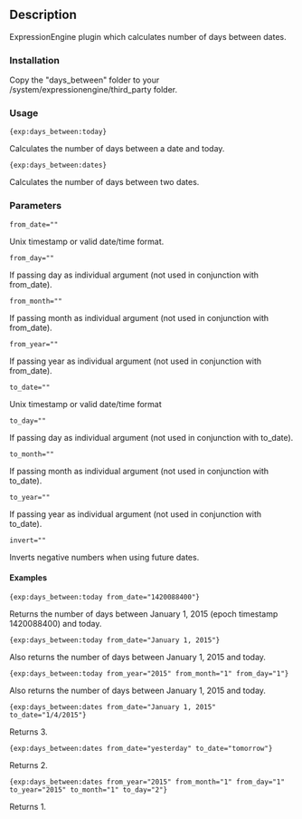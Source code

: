 
## Description

ExpressionEngine plugin which calculates number of days between dates.

### Installation

Copy the "days_between" folder to your /system/expressionengine/third_party folder.

### Usage

```
{exp:days_between:today}
```

Calculates the number of days between a date and today.

```
{exp:days_between:dates}
```

Calculates the number of days between two dates.

### Parameters

```
from_date=""
```

Unix timestamp or valid date/time format.

```
from_day=""
```

If passing day as individual argument (not used in conjunction with from_date).

```
from_month=""
```

If passing month as individual argument (not used in conjunction with from_date).

```
from_year=""
```

If passing year as individual argument (not used in conjunction with from_date).

```
to_date=""
```

Unix timestamp or valid date/time format

```
to_day=""
```

If passing day as individual argument (not used in conjunction with to_date).

```
to_month=""
```

If passing month as individual argument (not used in conjunction with to_date).

```
to_year=""
```

If passing year as individual argument (not used in conjunction with to_date).

```
invert=""
```

Inverts negative numbers when using future dates.

#### Examples

```
{exp:days_between:today from_date="1420088400"}
```

Returns the number of days between January 1, 2015 (epoch timestamp 1420088400) and today.

```
{exp:days_between:today from_date="January 1, 2015"}
```

Also returns the number of days between January 1, 2015 and today.


```
{exp:days_between:today from_year="2015" from_month="1" from_day="1"}
```

Also returns the number of days between January 1, 2015 and today.

```
{exp:days_between:dates from_date="January 1, 2015" to_date="1/4/2015"}
```

Returns 3.

```
{exp:days_between:dates from_date="yesterday" to_date="tomorrow"}
```

Returns 2.

```
{exp:days_between:dates from_year="2015" from_month="1" from_day="1" to_year="2015" to_month="1" to_day="2"}
```

Returns 1.